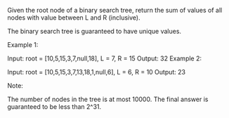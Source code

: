 Given the root node of a binary search tree, return the sum of values of all nodes with value between L and R (inclusive).

The binary search tree is guaranteed to have unique values.

Example 1:

Input: root = [10,5,15,3,7,null,18], L = 7, R = 15
Output: 32
Example 2:

Input: root = [10,5,15,3,7,13,18,1,null,6], L = 6, R = 10
Output: 23

Note:

The number of nodes in the tree is at most 10000.
The final answer is guaranteed to be less than 2^31.
